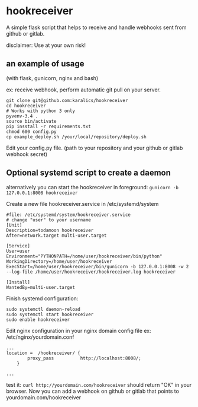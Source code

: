 # hookreceiver

A simple flask script that helps to receive and handle webhooks sent from github or gitlab. 

disclaimer: Use at your own risk! 

## an example of usage
(with flask, gunicorn, nginx and bash)

ex: receive webhook, perform automatic git pull on your server.
```
git clone git@github.com:karalics/hookreceiver
cd hookreceiver
# Works with python 3 only
pyvenv-3.4 .
source bin/activate
pip insstall -r requirements.txt
chmod 600 config.py
cp example_deploy.sh /your/local/repository/deploy.sh
```
Edit your config.py file. (path to your repository and your github or gitlab webhook secret)

## Optional systemd script to create a daemon

alternatively you can start the hookreceiver in foreground:
`gunicorn -b 127.0.0.1:8008 hookreceiver`

Create a new file hookreceiver.service in /etc/systemd/system 

```
#file: /etc/systemd/system/hookreceiver.service
# change "user" to your username
[Unit]
Description=todamoon hookreceiver
After=network.target multi-user.target

[Service]
User=user
Environment="PYTHONPATH=/home/user/hookreceiver/bin/python"
WorkingDirectory=/home/user/hookreceiver
ExecStart=/home/user/hookreceiver/bin/gunicorn -b 127.0.0.1:8008 -w 2 --log-file /home/user/hookreceiver/hookreceiver.log hookreceiver

[Install]
WantedBy=multi-user.target
```
Finish systemd configuration:
```
sudo systemctl daemon-reload
sudo systemctl start hookreceiver
sudo enable hookreceiver
```
Edit nginx configuration in your nginx domain config file ex: /etc/nginx/yourdomain.conf

```
...
location =  /hookreceiver/ {
        proxy_pass          http://localhost:8008/;
    }

...
```

test it: `curl http://yourdomain.com/hookreceiver` should return "OK" in your browser. Now you can add a webhook on github or gitlab that points to yourdomain.com/hookreceiver


